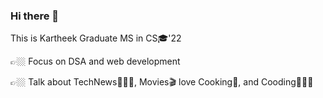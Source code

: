 ### Hi there 👋

This is Kartheek
Graduate MS in CS🎓'22

👉🏼 Focus on DSA and web development

👉🏼 Talk about TechNews👨🏻‍💻, Movies🎬 love Cooking🥘, and Cooding👨🏻‍💻

